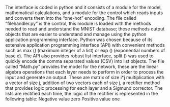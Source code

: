 The interface is coded in python and it consists of a module for the model, mathematical calculations, and a module for the control which reads inputs and converts them into the “one-hot” encoding. The file called “filehandler.py” is the control, this module is loaded with the methods needed to read and understand the MNIST database; these methods output objects that are easier to understand and manage using the python application programming interface. Python was chosen because of its extensive application programming interface (API) with convenient methods such as max () (maximum integer of a list) or exp () (exponential numbers of base e). The API also provides robust list interface, split () was used to quickly encode the comma separated values (CSV) into list objects. The file called “Math.py” provides the model for the network, these are the linear algebra operations that each layer needs to perform in order to process the input and generate an output. These are matrix of size i*j multiplication with a vector of size j, addition of two vectors each of size j, a rectifier method that provides logic processing for each layer and a Sigmund corrector. The lists are rectified each time, the logic of the rectifier is represented in the following table: 
Negative value
zero
Positive value
one
